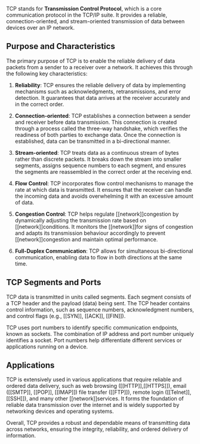 TCP stands for **Transmission Control Protocol**, which is a core communication protocol in the TCP/IP suite. It provides a reliable, connection-oriented, and stream-oriented transmission of data between devices over an IP network.

## Purpose and Characteristics

The primary purpose of TCP is to enable the reliable delivery of data packets from a sender to a receiver over a network. It achieves this through the following key characteristics:

1. **Reliability**: TCP ensures the reliable delivery of data by implementing mechanisms such as acknowledgments, retransmissions, and error detection. It guarantees that data arrives at the receiver accurately and in the correct order.

2. **Connection-oriented**: TCP establishes a connection between a sender and receiver before data transmission. This connection is created through a process called the three-way handshake, which verifies the readiness of both parties to exchange data. Once the connection is established, data can be transmitted in a bi-directional manner.

3. **Stream-oriented**: TCP treats data as a continuous stream of bytes rather than discrete packets. It breaks down the stream into smaller segments, assigns sequence numbers to each segment, and ensures the segments are reassembled in the correct order at the receiving end.

4. **Flow Control**: TCP incorporates flow control mechanisms to manage the rate at which data is transmitted. It ensures that the receiver can handle the incoming data and avoids overwhelming it with an excessive amount of data.

5. **Congestion Control**: TCP helps regulate [[network]]congestion by dynamically adjusting the transmission rate based on [[network]]conditions. It monitors the [[network]]for signs of congestion and adapts its transmission behaviour accordingly to prevent [[network]]congestion and maintain optimal performance.
 
6. **Full-Duplex Communication**: TCP allows for simultaneous bi-directional communication, enabling data to flow in both directions at the same time.

## TCP Segments and Ports

TCP data is transmitted in units called segments. Each segment consists of a TCP header and the payload (data) being sent. The TCP header contains control information, such as sequence numbers, acknowledgment numbers, and control flags (e.g., [[SYN]], [[ACK]], [[FIN]]).

TCP uses port numbers to identify specific communication endpoints, known as sockets. The combination of IP address and port number uniquely identifies a socket. Port numbers help differentiate different services or applications running on a device.

## Applications

TCP is extensively used in various applications that require reliable and ordered data delivery, such as web browsing ([[HTTP]],[[HTTPS]]), email ([[SMTP]], [[POP]], [[IMAP]]) file transfer ([[FTP]]), remote login ([[Telnet]], [[SSH]]), and many other [[network]]services. It forms the foundation of reliable data transmission over the internet and is widely supported by networking devices and operating systems.

Overall, TCP provides a robust and dependable means of transmitting data across networks, ensuring the integrity, reliability, and ordered delivery of information.